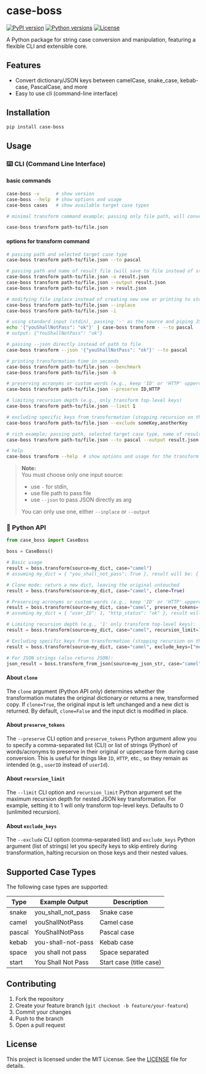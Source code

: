# case-boss

[![PyPI version](https://img.shields.io/pypi/v/case-boss.svg)](https://pypi.org/project/case-boss/)
[![Python versions](https://img.shields.io/pypi/pyversions/case-boss.svg)](https://pypi.org/project/case-boss/)
[![License](https://img.shields.io/github/license/codezaur/case-boss.svg)](https://github.com/codezaur/case-boss/blob/main/LICENSE)

A Python package for string case conversion and manipulation, featuring a flexible CLI and extensible core.

## Features

- Convert dictionary/JSON keys between camelCase, snake_case, kebab-case, PascalCase, and more
- Easy to use cli (command-line interface)

## Installation

```bash
pip install case-boss
```

## Usage

### ⌨️ CLI (Command Line Interface)

#### basic commands

```bash
case-boss -v      # show version
case-boss --help  # show options and usage
case-boss cases   # show available target case types

# minimal transform command example; passing only file path, will convert to snake_case and print to standard output (stdout)

case-boss transform path-to/file.json
```

#### options for transform command
```bash
# passing path and selected target case type 
case-boss transform path-to/file.json --to pascal
```

```bash
# passing path and name of result file (will save to file instead of stdout)
case-boss transform path-to/file.json -o result.json
case-boss transform path-to/file.json --output result.json
case-boss transform path-to/file.json > result.json
```

```bash
# modifying file inplace instead of creating new one or printing to stdout
case-boss transform path-to/file.json --inplace
case-boss transform path-to/file.json -i
```

```bash
# using standard input (stdin), passing '-' as the source and piping JSON data.
echo '{"youShallNotPass": "ok"}' | case-boss transform - --to pascal
# output: {"YouShallNotPass": "ok"}
```

```bash
# passing --json directly instead of path to file
case-boss transform --json '{"youShallNotPass": "ok"}' --to pascal
```

```bash
# printing transformation time in seconds
case-boss transform path-to/file.json --benchmark
case-boss transform path-to/file.json -b
```

```bash
# preserving acronyms or custom words (e.g., keep 'ID' or 'HTTP' uppercase):
case-boss transform path-to/file.json --preserve ID,HTTP
```

```bash
# limiting recursion depth (e.g., only transform top-level keys)
case-boss transform path-to/file.json --limit 1
```

```bash
# excluding specific keys from transformation (stopping recursion on those keys)
case-boss transform path-to/file.json --exclude someKey,anotherKey
```

```bash
# rich example; passing path, selected target case type, name of result file and benchmark
case-boss transform path-to/file.json --to pascal --output result.json --benchmark --preserve ID,SQL
```

```bash
# help
case-boss transform --help  # show options and usage for the transform command
```

> **Note:**  
> You must choose only one input source: 
>  
> - use `-` for stdin,
> - use file path to pass file
> - use `--json` to pass JSON directly as arg
>
> You can only use one, either `--inplace` or `--output`


### 🐍 Python API

```python
from case_boss import CaseBoss

boss = CaseBoss()
```

```python
# Basic usage
result = boss.transform(source=my_dict, case="camel")
# assuming my_dict = { "you_shall_not_pass": True }, result will be: { "youShallNotPass": True }
```

```python
# Clone mode: return a new dict, leaving the original untouched
result = boss.transform(source=my_dict, case="camel", clone=True)
```

```python
# Preserving acronyms or custom words (e.g., keep 'ID' or 'HTTP' uppercase):
result = boss.transform(source=my_dict, case="camel", preserve_tokens=["ID", "HTTP"])
# assuming my_dict = { "user_ID": 1, "http_status": "ok" }, result will be: { "userID": 1, "HTTPStatus": "ok" }
```

```python
# Limiting recursion depth (e.g., '1' only transform top-level keys):
result = boss.transform(source=my_dict, case="camel", recursion_limit=1)
```

```python
# Excluding specific keys from transformation (stopping recursion on those keys):
result = boss.transform(source=my_dict, case="camel", exclude_keys=["metaData", "anotherKey"])
```

```python
# For JSON strings (also returns JSON):
json_result = boss.transform_from_json(source=my_json_str, case="camel")
```


#### About `clone`

The `clone` argument (Python API only) determines whether the transformation mutates the original dictionary or returns a new, transformed copy. If `clone=True`, the original input is left unchanged and a new dict is returned. By default, `clone=False` and the input dict is modified in place.

#### About `preserve_tokens`

The `--preserve` CLI option and `preserve_tokens` Python argument allow you to specify a comma-separated list (CLI) or list of strings (Python) of words/acronyms to preserve in their original or uppercase form during case conversion. This is useful for things like `ID`, `HTTP`, etc., so they remain as intended (e.g., `userID` instead of `userId`).

#### About `recursion_limit`

The `--limit` CLI option and `recursion_limit` Python argument set the maximum recursion depth for nested JSON key transformation. For example, setting it to 1 will only transform top-level keys. Defaults to 0 (unlimited recursion).

#### About `exclude_keys`

The `--exclude` CLI option (comma-separated list) and `exclude_keys` Python argument (list of strings) let you specify keys to skip entirely during transformation, halting recursion on those keys and their nested values.

## Supported Case Types

The following case types are supported:

| Type   | Example Output          | Description                |
|--------|-------------------------|----------------------------|
| snake  | you_shall_not_pass      | Snake case                 |
| camel  | youShallNotPass         | Camel case                 |
| pascal | YouShallNotPass         | Pascal case                |
| kebab  | you-shall-not-pass      | Kebab case                 |
| space  | you shall not pass      | Space separated            |
| start  | You Shall Not Pass      | Start case (title case)    |


## Contributing

1. Fork the repository
2. Create your feature branch (`git checkout -b feature/your-feature`)
3. Commit your changes
4. Push to the branch
5. Open a pull request

## License

This project is licensed under the MIT License. See the [LICENSE](LICENSE) file for details.
